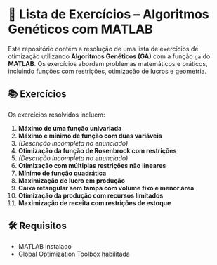 # 🧬 Lista de Exercícios – Algoritmos Genéticos com MATLAB

Este repositório contém a resolução de uma lista de exercícios de otimização utilizando **Algoritmos Genéticos (GA)** com a função `ga` do **MATLAB**. Os exercícios abordam problemas matemáticos e práticos, incluindo funções com restrições, otimização de lucros e geometria.

## 📚 Exercícios

Os exercícios resolvidos incluem:

1. **Máximo de uma função univariada**
2. **Máximo e mínimo de função com duas variáveis**
3. *(Descrição incompleta no enunciado)*
4. **Otimização da função de Rosenbrock com restrições**
5. *(Descrição incompleta no enunciado)*
6. **Otimização com múltiplas restrições não lineares**
7. **Mínimo de função quadrática**
8. **Maximização de lucro em produção**
9. **Caixa retangular sem tampa com volume fixo e menor área**
10. **Otimização da produção com recursos limitados**
11. **Maximização de receita com restrições de estoque**

## 🛠️ Requisitos

- MATLAB instalado
- Global Optimization Toolbox habilitada

